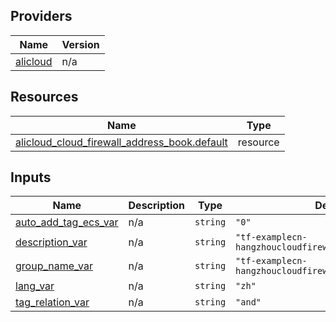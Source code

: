 <!-- BEGIN_TF_DOCS -->
## Providers

| Name | Version |
|------|---------|
| <a name="provider_alicloud"></a> [alicloud](#provider\_alicloud) | n/a |

## Resources

| Name | Type |
|------|------|
| [alicloud_cloud_firewall_address_book.default](https://registry.terraform.io/providers/hashicorp/alicloud/latest/docs/resources/cloud_firewall_address_book) | resource |

## Inputs

| Name | Description | Type | Default | Required |
|------|-------------|------|---------|:--------:|
| <a name="input_auto_add_tag_ecs_var"></a> [auto\_add\_tag\_ecs\_var](#input\_auto\_add\_tag\_ecs\_var) | n/a | `string` | `"0"` | no |
| <a name="input_description_var"></a> [description\_var](#input\_description\_var) | n/a | `string` | `"tf-examplecn-hangzhoucloudfirewalladdressbook30193"` | no |
| <a name="input_group_name_var"></a> [group\_name\_var](#input\_group\_name\_var) | n/a | `string` | `"tf-examplecn-hangzhoucloudfirewalladdressbook30193"` | no |
| <a name="input_lang_var"></a> [lang\_var](#input\_lang\_var) | n/a | `string` | `"zh"` | no |
| <a name="input_tag_relation_var"></a> [tag\_relation\_var](#input\_tag\_relation\_var) | n/a | `string` | `"and"` | no |
<!-- END_TF_DOCS -->    